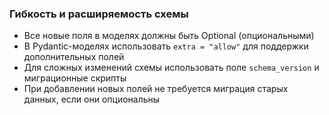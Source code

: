 ### Гибкость и расширяемость схемы
- Все новые поля в моделях должны быть Optional (опциональными)
- В Pydantic-моделях использовать `extra = "allow"` для поддержки дополнительных полей
- Для сложных изменений схемы использовать поле `schema_version` и миграционные скрипты
- При добавлении новых полей не требуется миграция старых данных, если они опциональны 